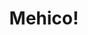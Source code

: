 ---
layout: post
title: Mehico!
description: Mexican Madness
image: assets/images/mexico.jpg
recipes: 
- name : Mexican Eggs
  ingredients:
    - Dash of Oil
    - Diced Onion
    - Diced Tomato
    - Diced Chilli
    - 2 Eggs (pp)
    - Cubed Feta
    - Flour Tortillas

  method:
    - Heat the oil in a pan. Fry the onion, tomato, and chilli until soft (not brown).
    - Add the eggs, scramble until nearly coooked.
    - Add the feta, heat until melty.
    - Warm tortillas for a few seconds, until soft.
    - Serve eggs in tortillas, adding pepper, pepper, pepper to taste.
   
---